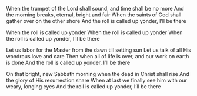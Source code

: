 When the trumpet of the Lord shall sound, and time shall be no more 
And the morning breaks, eternal, bright and fair
When the saints of God shall gather over on the other shore
And the roll is called up yonder, I’ll be there

When the roll is called up yonder
When the roll is called up yonder
When the roll is called up yonder, I’ll be there

Let us labor for the Master from the dawn till setting sun 
Let us talk of all His wondrous love and care
Then when all of life is over, and our work on earth is done 
And the roll is called up yonder, I’ll be there

On that bright, new Sabbath morning when the dead in Christ shall rise 
And the glory of His resurrection share
When at last we finally see him with our weary, longing eyes
And the roll is called up yonder, I’ll be there

